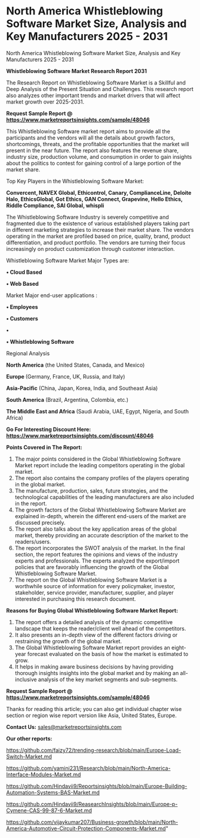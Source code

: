 # North America Whistleblowing Software Market Size, Analysis and Key Manufacturers 2025 - 2031
North America Whistleblowing Software Market Size, Analysis and Key Manufacturers 2025 - 2031

<strong>Whistleblowing Software Market Research Report 2031</strong>

The Research Report on Whistleblowing Software Market is a Skillful and Deep Analysis of the Present Situation and Challenges. This research report also analyzes other important trends and market drivers that will affect market growth over 2025-2031.

<strong>Request Sample Report @ <a href=https://www.marketreportsinsights.com/sample/48046>https://www.marketreportsinsights.com/sample/48046</a></strong>

This Whistleblowing Software market report aims to provide all the participants and the vendors will all the details about growth factors, shortcomings, threats, and the profitable opportunities that the market will present in the near future. The report also features the revenue share, industry size, production volume, and consumption in order to gain insights about the politics to contest for gaining control of a large portion of the market share.

Top Key Players in the Whistleblowing Software Market:

<strong>Convercent, NAVEX Global, Ethicontrol, Canary, ComplianceLine, Deloite Halo, EthicsGlobal, Got Ethics, GAN Connect, Grapevine, Hello Ethics, Riddle Compliance, SAI Global, whispli</strong>

The Whistleblowing Software Industry is severely competitive and fragmented due to the existence of various established players taking part in different marketing strategies to increase their market share. The vendors operating in the market are profiled based on price, quality, brand, product differentiation, and product portfolio. The vendors are turning their focus increasingly on product customization through customer interaction.

Whistleblowing Software Market Major Types are:

<strong>•  Cloud Based

•  Web Based</strong>

Market Major end-user applications :

<strong>•  Employees

•  Customers

•  

•  Whistleblowing Software</strong>

Regional Analysis

</u><strong><b>North America</b></strong> (the United States, Canada, and Mexico)

<strong><b>Europe </b></strong>(Germany, France, UK, Russia, and Italy)

<strong><b>Asia-Pacific</b></strong> (China, Japan, Korea, India, and Southeast Asia)

<strong><b>South America</b></strong> (Brazil, Argentina, Colombia, etc.)

<strong><b>The Middle East and Africa</b></strong> (Saudi Arabia, UAE, Egypt, Nigeria, and South Africa)

<strong>Go For Interesting Discount Here: <a href=https://www.marketreportsinsights.com/discount/48046>https://www.marketreportsinsights.com/discount/48046</a></strong>

<strong>Points Covered in The Report:</strong>
<ol>
  <li>The major points considered in the Global Whistleblowing Software Market report include the leading competitors operating in the global market.</li>
  <li>The report also contains the company profiles of the players operating in the global market.</li>
  <li>The manufacture, production, sales, future strategies, and the technological capabilities of the leading manufacturers are also included in the report.</li>
  <li>The growth factors of the Global Whistleblowing Software Market are explained in-depth, wherein the different end-users of the market are discussed precisely.</li>
  <li>The report also talks about the key application areas of the global market, thereby providing an accurate description of the market to the readers/users.</li>
  <li>The report incorporates the SWOT analysis of the market. In the final section, the report features the opinions and views of the industry experts and professionals. The experts analyzed the export/import policies that are favorably influencing the growth of the Global Whistleblowing Software Market.</li>
  <li>The report on the Global Whistleblowing Software Market is a worthwhile source of information for every policymaker, investor, stakeholder, service provider, manufacturer, supplier, and player interested in purchasing this research document.</li>
</ol>
<strong>Reasons for Buying Global Whistleblowing Software Market Report:</strong>

<ol>
  <li>The report offers a detailed analysis of the dynamic competitive landscape that keeps the reader/client well ahead of the competitors.</li>
  <li>It also presents an in-depth view of the different factors driving or restraining the growth of the global market.</li>
  <li>The Global Whistleblowing Software Market report provides an eight-year forecast evaluated on the basis of how the market is estimated to grow.</li>
  <li>It helps in making aware business decisions by having providing thorough insights insights into the global market and by making an all-inclusive analysis of the key market segments and sub-segments.</li>
</ol>
<strong>Request Sample Report @ <a href=https://www.marketreportsinsights.com/sample/48046>https://www.marketreportsinsights.com/sample/48046</a></strong>


Thanks for reading this article; you can also get individual chapter wise section or region wise report version like Asia, United States, Europe.

<strong>Contact Us:</strong>
sales@marketreportsinsights.com

<strong>Our other reports:</strong>

<a href=https://github.com/faizy72/trending-research/blob/main/Europe-Load-Switch-Market.md>https://github.com/faizy72/trending-research/blob/main/Europe-Load-Switch-Market.md</a>

<a href=https://github.com/yamini231/Research/blob/main/North-America-Interface-Modules-Market.md>https://github.com/yamini231/Research/blob/main/North-America-Interface-Modules-Market.md</a>

<a href=https://github.com/Hindavii9/Reportsinsights/blob/main/Europe-Building-Automation-Systems-BAS-Market.md>https://github.com/Hindavii9/Reportsinsights/blob/main/Europe-Building-Automation-Systems-BAS-Market.md</a>

<a href=https://github.com/Hindavii9/ReasearchInsights/blob/main/Europe-p-Cymene-CAS-99-87-6-Market.md>https://github.com/Hindavii9/ReasearchInsights/blob/main/Europe-p-Cymene-CAS-99-87-6-Market.md</a>

<a href=https://github.com/vijaykumar207/Business-growth/blob/main/North-America-Automotive-Circuit-Protection-Components-Market.md>https://github.com/vijaykumar207/Business-growth/blob/main/North-America-Automotive-Circuit-Protection-Components-Market.md</a>"
